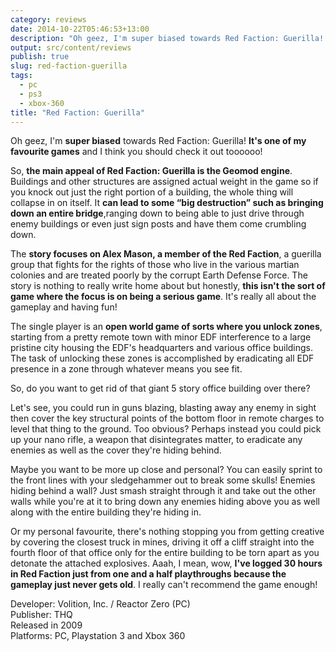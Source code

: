 ```yaml
---
category: reviews
date: 2014-10-22T05:46:53+13:00
description: "Oh geez, I'm super biased towards Red Faction: Guerilla! It's one of my favourite games and I think you should check it out!"
output: src/content/reviews
publish: true
slug: red-faction-guerilla
tags:
  - pc
  - ps3
  - xbox-360
title: "Red Faction: Guerilla"
---
```

Oh geez, I'm **super biased** towards Red Faction: Guerilla! **It's one of my favourite games** and I think you should check it out toooooo!

So, **the main appeal of Red Faction: Guerilla is the Geomod engine**. Buildings and other structures are assigned actual weight in the game so if you knock out just the right portion of a building, the whole thing will collapse in on itself. It **can lead to some “big destruction” such as bringing down an entire bridge**,ranging down to being able to just drive through enemy buildings or even just sign posts and have them come crumbling down.

The **story focuses on Alex Mason, a member of the Red Faction**, a guerilla group that fights for the rights of those who live in the various martian colonies and are treated poorly by the corrupt Earth Defense Force. The story is nothing to really write home about but honestly, **this isn't the sort of game where the focus is on being a serious game**. It's really all about the gameplay and having fun!

The single player is an **open world game of sorts where you unlock zones**, starting from a pretty remote town with minor EDF interference to a large pristine city housing the EDF's headquarters and various office buildings. The task of unlocking these zones is accomplished by eradicating all EDF presence in a zone through whatever means you see fit.

So, do you want to get rid of that giant 5 story office building over there?

Let's see, you could run in guns blazing, blasting away any enemy in sight then cover the key structural points of the bottom floor in remote charges to level that thing to the ground. Too obvious? Perhaps instead you could pick up your nano rifle, a weapon that disintegrates matter, to eradicate any enemies as well as the cover they're hiding behind.

Maybe you want to be more up close and personal? You can easily sprint to the front lines with your sledgehammer out to break some skulls! Enemies hiding behind a wall? Just smash straight through it and take out the other walls while you're at it to bring down any enemies hiding above you as well along with the entire building they're hiding in.

Or my personal favourite, there's nothing stopping you from getting creative by covering the closest truck in mines, driving it off a cliff straight into the fourth floor of that office only for the entire building to be torn apart as you detonate the attached explosives. Aaah, I mean, wow, **I've logged 30 hours in Red Faction just from one and a half playthroughs because the gameplay just never gets old**. I really can't recommend the game enough!

Developer: Volition, Inc. / Reactor Zero (PC) \
Publisher: THQ \
Released in 2009 \
Platforms: PC, Playstation 3 and Xbox 360
